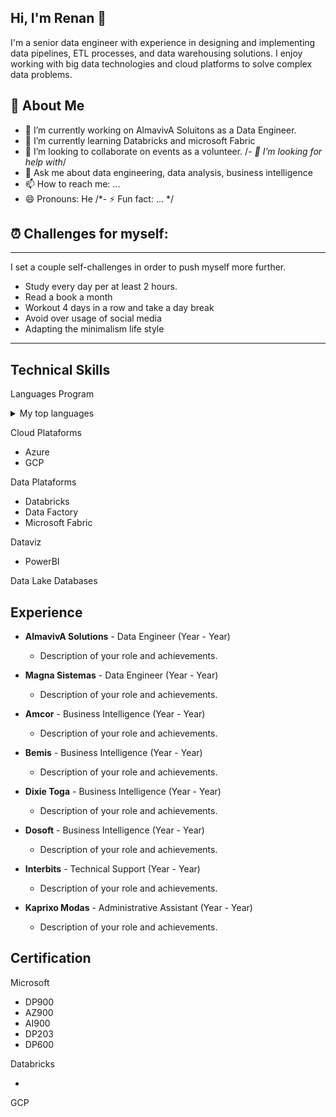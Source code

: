 ## Hi, I'm Renan 👋

I'm a senior data engineer with experience in designing and implementing data pipelines, ETL processes, and data warehousing solutions. I enjoy working with big data technologies and cloud platforms to solve complex data problems.
 
## 🚀 About Me 

- 🔭 I’m currently working on AlmavivA Soluitons as a Data Engineer.
- 🌱 I’m currently learning Databricks and microsoft Fabric
- 👯 I’m looking to collaborate on events as a volunteer.
/*- 🤔 I’m looking for help with*/ 
- 💬 Ask me about data engineering, data analysis, business intelligence
- 📫 How to reach me: ...
- 😄 Pronouns: He
/*- ⚡ Fun fact: ... */


## ⏰  Challenges for myself:
---
I set a couple self-challenges in order to push myself more further.

- Study every day per at least 2 hours.
- Read a book a month
- Workout 4 days in a row and take a day break
- Avoid over usage of social media
- Adapting the minimalism life style
---

## Technical Skills

Languages Program
<details>
<summary>My top languages</summary>

| Rank | Languages |
|-----:|-----------|
|     1| JavaScript|
|     2| Python    |
|     3| SQL       |

</details>

Cloud Plataforms
- Azure
- GCP

Data Plataforms
- Databricks
- Data Factory
- Microsoft Fabric

Dataviz
- PowerBI

Data Lake
Databases

## Experience

- **AlmavivA Solutions** - Data Engineer (Year - Year)
  - Description of your role and achievements.

- **Magna Sistemas** - Data Engineer (Year - Year)
  - Description of your role and achievements.
  
- **Amcor** - Business Intelligence (Year - Year)
  - Description of your role and achievements.

- **Bemis** - Business Intelligence (Year - Year)
  - Description of your role and achievements.
  
- **Dixie Toga** - Business Intelligence (Year - Year)
  - Description of your role and achievements.
  
- **Dosoft** - Business Intelligence (Year - Year)
  - Description of your role and achievements.  
  
- **Interbits** - Technical Support (Year - Year)
  - Description of your role and achievements.
  
- **Kaprixo Modas** - Administrative Assistant (Year - Year)
  - Description of your role and achievements.  
  
## Certification

Microsoft
 
 - DP900
 - AZ900
 - AI900
 - DP203
 - DP600
 
Databricks
 
 -
 
GCP